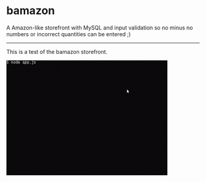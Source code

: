 # bamazon
A Amazon-like storefront with MySQL and input validation
so no minus no numbers or incorrect quantities can be entered ;)

---

This is a test of the bamazon storefront.




<img src="https://github.com/Prince0fTime/bamazon/blob/master/bamazon.gif" width="420" height="300"></img>
